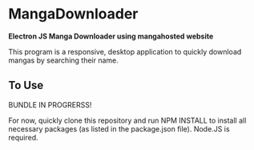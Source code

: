 # MangaDownloader

**Electron JS Manga Downloader using mangahosted website**

This program is a responsive, desktop application to quickly download mangas by searching their name.

## To Use

BUNDLE IN PROGRERSS!

For now, quickly clone this repository and run NPM INSTALL to install all necessary packages (as listed in the package.json file). Node.JS is required.